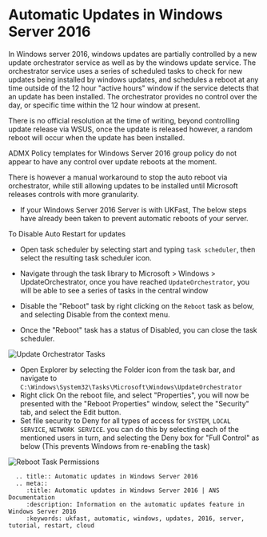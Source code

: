 # Automatic Updates in Windows Server 2016


In Windows server 2016, windows updates are partially controlled by a new update orchestrator service as well as by the windows update service.
The orchestrator service uses a series of scheduled tasks to check for new updates being installed by windows updates, and schedules a reboot at any time outside of the 12 hour "active hours" window if the service detects that an update has been installed. The orchestrator provides no control over the day, or specific time within the 12 hour window at present.

There is no official resolution at the time of writing, beyond controlling update release via WSUS, once the update is released however, a random reboot will occur when the update has been installed.

ADMX Policy templates for Windows Server 2016 group policy do not appear to have any control over update reboots at the moment.

There is however a manual workaround to stop the auto reboot via orchestrator, while still allowing updates to be installed until Microsoft releases controls with more granularity.

* If your Windows Server 2016 Server is with UKFast, The below steps have already been taken to prevent automatic reboots of your server.

To Disable Auto Restart for updates

* Open task scheduler by selecting start and typing `task scheduler`, then select the resulting task scheduler icon.
* Navigate through the task library to Microsoft > Windows > <nospell>UpdateOrchestrator</nospell>, once you have reached `UpdateOrchestrator`, you will be able to see a series of tasks in the central window

* Disable the "Reboot" task by right clicking on the `Reboot` task as below, and selecting Disable from the context menu.
* Once the "Reboot" task has a status of Disabled, you can close the task scheduler.

![Update Orchestrator Tasks](files/windowsupdate/reboottask1.PNG)

* Open Explorer by selecting the Folder icon from the task bar, and navigate to `C:\Windows\System32\Tasks\Microsoft\Windows\UpdateOrchestrator`
* Right click On the reboot file, and select "Properties", you will now be presented with the "Reboot Properties" window, select the "Security" tab, and select the Edit button.
* Set file security to Deny for all types of access for `SYSTEM`, `LOCAL SERVICE`, `NETWORK SERVICE`. you can do this by selecting each of the mentioned users in turn, and selecting the Deny box for "Full Control" as below (This prevents Windows from re-enabling the task)

![Reboot Task Permissions](files/windowsupdate/rebootfileperms.PNG)

```eval_rst
  .. title:: Automatic updates in Windows Server 2016
  .. meta::
     :title: Automatic updates in Windows Server 2016 | ANS Documentation
     :description: Information on the automatic updates feature in Windows Server 2016
     :keywords: ukfast, automatic, windows, updates, 2016, server, tutorial, restart, cloud
```
